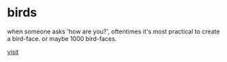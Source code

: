 # birds

when someone asks 'how are you?', oftentimes it's most practical to create a bird-face. or maybe 1000 bird-faces.

[visit](http://fuckafucka.com/birds/)
